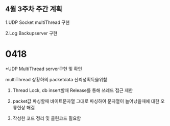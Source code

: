 ## 4월 3주차 주간 계획


1.UDP Socket multiThread 구현

2.Log Backupserver 구현 

# 0418 

*UDP MultiThread server구현 및 확인

multiThread 상황하의 packetdata 신뢰성획득을위함

1. Thread Lock, db insert할때 Release를 통해 쓰레드 접근 제한

2. packet값 파싱할때 바이트문자열 그대로 파싱하여 문자열이 늘어났을때에 대한 오류현상 해결

3. 작성한 코드 정리 및 클린코드 필요함

